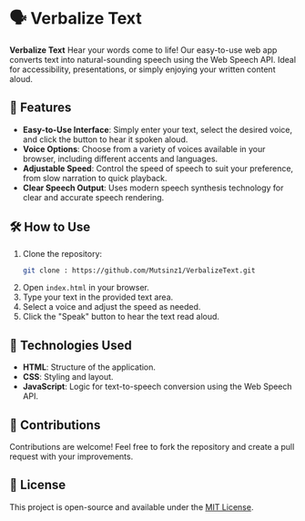 # 🗣️ Verbalize Text

**Verbalize Text** Hear your words come to life! Our easy-to-use web app converts text into natural-sounding speech using the Web Speech API. Ideal for accessibility, presentations, or simply enjoying your written content aloud.

## 🚀 Features

- **Easy-to-Use Interface**: Simply enter your text, select the desired voice, and click the button to hear it spoken aloud.
- **Voice Options**: Choose from a variety of voices available in your browser, including different accents and languages.
- **Adjustable Speed**: Control the speed of speech to suit your preference, from slow narration to quick playback.
- **Clear Speech Output**: Uses modern speech synthesis technology for clear and accurate speech rendering.

## 🛠️ How to Use

1. Clone the repository:
   ```bash
   git clone : https://github.com/Mutsinz1/VerbalizeText.git
2. Open `index.html` in your browser.
3. Type your text in the provided text area.
4. Select a voice and adjust the speed as needed.
5. Click the "Speak" button to hear the text read aloud.

## 🧰  Technologies Used

- **HTML**: Structure of the application.
- **CSS**: Styling and layout.
- **JavaScript**: Logic for text-to-speech conversion using the Web Speech API.

## 🤝 Contributions

Contributions are welcome! Feel free to fork the repository and create a pull request with your improvements.

## 📜 License

This project is open-source and available under the [MIT License](LICENSE).
